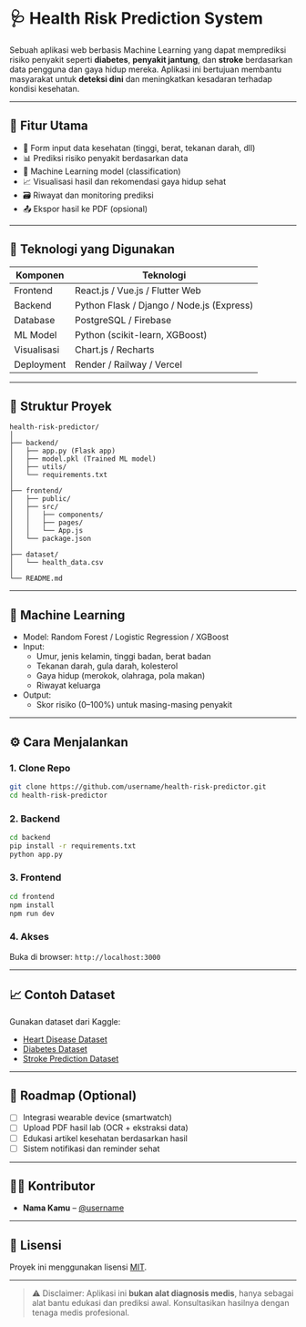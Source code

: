 # 🩺 Health Risk Prediction System

Sebuah aplikasi web berbasis Machine Learning yang dapat memprediksi risiko penyakit seperti **diabetes**, **penyakit jantung**, dan **stroke** berdasarkan data pengguna dan gaya hidup mereka. Aplikasi ini bertujuan membantu masyarakat untuk **deteksi dini** dan meningkatkan kesadaran terhadap kondisi kesehatan.

---

## 🚀 Fitur Utama

- 🧾 Form input data kesehatan (tinggi, berat, tekanan darah, dll)
- 📊 Prediksi risiko penyakit berdasarkan data
- 🧠 Machine Learning model (classification)
- 📈 Visualisasi hasil dan rekomendasi gaya hidup sehat
- 🗃 Riwayat dan monitoring prediksi
- 📤 Ekspor hasil ke PDF (opsional)

---

## 🧪 Teknologi yang Digunakan

| Komponen   | Teknologi                     |
|------------|-------------------------------|
| Frontend   | React.js / Vue.js / Flutter Web |
| Backend    | Python Flask / Django / Node.js (Express) |
| Database   | PostgreSQL / Firebase         |
| ML Model   | Python (scikit-learn, XGBoost)|
| Visualisasi| Chart.js / Recharts           |
| Deployment | Render / Railway / Vercel     |

---

## 📂 Struktur Proyek

```
health-risk-predictor/
│
├── backend/
│   ├── app.py (Flask app)
│   ├── model.pkl (Trained ML model)
│   ├── utils/
│   └── requirements.txt
│
├── frontend/
│   ├── public/
│   ├── src/
│   │   ├── components/
│   │   ├── pages/
│   │   └── App.js
│   └── package.json
│
├── dataset/
│   └── health_data.csv
│
└── README.md
```

---

## 🧠 Machine Learning

- Model: Random Forest / Logistic Regression / XGBoost
- Input:
  - Umur, jenis kelamin, tinggi badan, berat badan
  - Tekanan darah, gula darah, kolesterol
  - Gaya hidup (merokok, olahraga, pola makan)
  - Riwayat keluarga
- Output:
  - Skor risiko (0–100%) untuk masing-masing penyakit

---

## ⚙️ Cara Menjalankan

### 1. Clone Repo

```bash
git clone https://github.com/username/health-risk-predictor.git
cd health-risk-predictor
```

### 2. Backend

```bash
cd backend
pip install -r requirements.txt
python app.py
```

### 3. Frontend

```bash
cd frontend
npm install
npm run dev
```

### 4. Akses

Buka di browser: `http://localhost:3000`

---

## 📈 Contoh Dataset

Gunakan dataset dari Kaggle:

- [Heart Disease Dataset](https://www.kaggle.com/datasets/ronitf/heart-disease-uci)
- [Diabetes Dataset](https://www.kaggle.com/datasets/mathchi/diabetes-data-set)
- [Stroke Prediction Dataset](https://www.kaggle.com/fedesoriano/stroke-prediction-dataset)

---

## 📌 Roadmap (Optional)

- [ ] Integrasi wearable device (smartwatch)
- [ ] Upload PDF hasil lab (OCR + ekstraksi data)
- [ ] Edukasi artikel kesehatan berdasarkan hasil
- [ ] Sistem notifikasi dan reminder sehat

---

## 🧑‍💻 Kontributor

- **Nama Kamu** – [@username](https://github.com/username)

---

## 📄 Lisensi

Proyek ini menggunakan lisensi [MIT](LICENSE).

---

> ⚠️ Disclaimer: Aplikasi ini **bukan alat diagnosis medis**, hanya sebagai alat bantu edukasi dan prediksi awal. Konsultasikan hasilnya dengan tenaga medis profesional.
